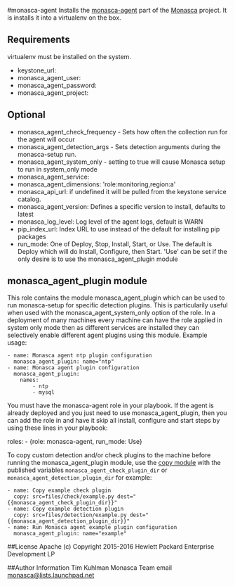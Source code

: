 #monasca-agent
Installs the [monasca-agent](https://github.com/stackforge/monasca-agent) part of the [Monasca](https://wiki.openstack.org/wiki/Monasca) project.
It is installs it into a virtualenv on the box.

## Requirements
virtualenv must be installed on the system.

- keystone_url:
- monasca_agent_user:
- monasca_agent_password:
- monasca_agent_project:

## Optional
- monasca_agent_check_frequency - Sets how often the collection run for the agent will occur
- monasca_agent_detection_args - Sets detection arguments during the monasca-setup run.
- monasca_agent_system_only - setting to true will cause Monasca setup to run in system_only mode
- monasca_agent_service:
- monasca_agent_dimensions: 'role:monitoring,region:a'
- monasca_api_url: if undefined it will be pulled from the keystone service catalog.
- monasca_agent_version: Defines a specific version to install, defaults to latest
- monasca_log_level: Log level of the agent logs, default is WARN
- pip_index_url: Index URL to use instead of the default for installing pip packages
- run_mode: One of Deploy, Stop, Install, Start, or Use. The default is Deploy which will do Install, Configure, then Start. 'Use' can be set if the only desire is to use the monasca_agent_plugin module

## monasca_agent_plugin module
This role contains the module monasca_agent_plugin which can be used to run monasca-setup for specific detection plugins. This is particularily
useful when used with the monasca_agent_system_only option of the role. In a deployment of many machines every machine can have the role applied
in system only mode then as different services are installed they can selectively enable different agent plugins using this module. Example usage:

    - name: Monasca agent ntp plugin configuration
      monasca_agent_plugin: name="ntp"
    - name: Monasca agent plugin configuration
      monasca_agent_plugin:
        names:
            - ntp
            - mysql

You must have the monasca-agent role in your playbook. If the agent is already deployed and you just need to use monasca_agent_plugin, then you can add the role in and have it skip all install, configure and start steps by using these lines in your playbook:

  roles:
    - {role: monasca-agent, run_mode: Use}

To copy custom detection and/or check plugins to the machine before running the monasca_agent_plugin module, use the
[copy module](http://docs.ansible.com/copy_module.html) with the published variables `monasca_agent_check_plugin_dir` or `monasca_agent_detection_plugin_dir`
for example:

    - name: Copy example check plugin
      copy: src=files/check/example.py dest="{{monasca_agent_check_plugin_dir}}"
    - name: Copy example detection plugin
      copy: src=files/detection/example.py dest="{{monasca_agent_detection_plugin_dir}}"
    - name: Run Monasca agent example plugin configuration
      monasca_agent_plugin: name="example"

##License
Apache
(c) Copyright 2015-2016 Hewlett Packard Enterprise Development LP

##Author Information
Tim Kuhlman
Monasca Team email monasca@lists.launchpad.net

